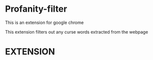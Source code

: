 # Profanity-filter

This is an extension for google chrome

This extension filters out any curse words extracted from the webpage

# EXTENSION
